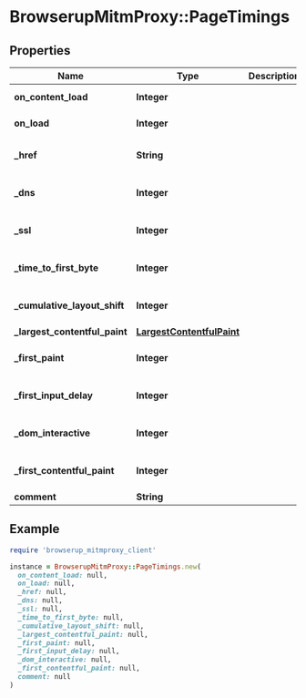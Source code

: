 # BrowserupMitmProxy::PageTimings

## Properties

| Name | Type | Description | Notes |
| ---- | ---- | ----------- | ----- |
| **on_content_load** | **Integer** |  | [default to -1] |
| **on_load** | **Integer** |  | [default to -1] |
| **_href** | **String** |  | [optional][default to &#39;&#39;] |
| **_dns** | **Integer** |  | [optional][default to -1] |
| **_ssl** | **Integer** |  | [optional][default to -1] |
| **_time_to_first_byte** | **Integer** |  | [optional][default to -1] |
| **_cumulative_layout_shift** | **Integer** |  | [optional][default to -1] |
| **_largest_contentful_paint** | [**LargestContentfulPaint**](LargestContentfulPaint.md) |  | [optional] |
| **_first_paint** | **Integer** |  | [optional][default to -1] |
| **_first_input_delay** | **Integer** |  | [optional][default to -1] |
| **_dom_interactive** | **Integer** |  | [optional][default to -1] |
| **_first_contentful_paint** | **Integer** |  | [optional][default to -1] |
| **comment** | **String** |  | [optional] |

## Example

```ruby
require 'browserup_mitmproxy_client'

instance = BrowserupMitmProxy::PageTimings.new(
  on_content_load: null,
  on_load: null,
  _href: null,
  _dns: null,
  _ssl: null,
  _time_to_first_byte: null,
  _cumulative_layout_shift: null,
  _largest_contentful_paint: null,
  _first_paint: null,
  _first_input_delay: null,
  _dom_interactive: null,
  _first_contentful_paint: null,
  comment: null
)
```

